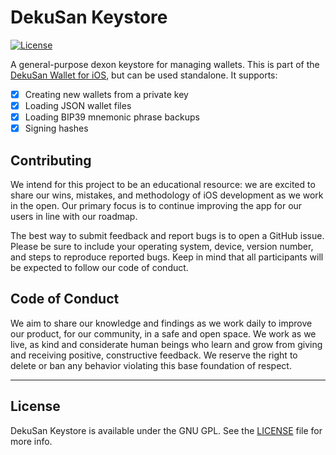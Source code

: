 # DekuSan Keystore

[![License](https://img.shields.io/badge/license-GPL3-green.svg?style=flat)](https://github.com/dexon-foundation/dekusan-keystore/blob/master/LICENSE)

A general-purpose dexon keystore for managing wallets. This is part of the [DekuSan  Wallet for iOS](https://github.com/dexon-foundation/dekusan-ios.git), but can be used standalone. It supports:

- [x] Creating new wallets from a private key
- [x] Loading JSON wallet files
- [x] Loading BIP39 mnemonic phrase backups
- [x] Signing hashes

## Contributing

We intend for this project to be an educational resource: we are excited to
share our wins, mistakes, and methodology of iOS development as we work
in the open. Our primary focus is to continue improving the app for our users in
line with our roadmap.

The best way to submit feedback and report bugs is to open a GitHub issue.
Please be sure to include your operating system, device, version number, and
steps to reproduce reported bugs. Keep in mind that all participants will be
expected to follow our code of conduct.

## Code of Conduct

We aim to share our knowledge and findings as we work daily to improve our
product, for our community, in a safe and open space. We work as we live, as
kind and considerate human beings who learn and grow from giving and receiving
positive, constructive feedback. We reserve the right to delete or ban any
behavior violating this base foundation of respect.

---

## License

DekuSan Keystore is available under the GNU GPL. See the [LICENSE](https://github.com/dexon-foundation/dekusan-keystore/blob/master/LICENSE) file for more info.
